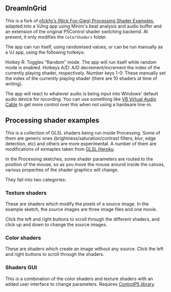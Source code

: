 ## DreamInGrid 

This is a fork of [n1ckfg's (Nick Fox-Gieg) Processing Shader Examples](https://github.com/genekogan/Processing-Shader-Examples/), adapted into a VJing app using Minim's beat analysis and audio buffer and an extension of the original P5Control shader switching backend.
At present, it only modifies the `ColorShaders` folder. 

The app can run itself, using randomised values, or can be run manually as a VJ app, using the following hotkeys:

Hotkey R: Toggles "Random" mode. The app will run itself while random mode is enabled.
Hotkeys A/D: A/D decrement/increment the index of the currently playing shader, respectively. 
Number keys 1-0: These manually set the index of the currently playing shader (there are 10 shaders at time of writing).

The app will react to whatever audio is being input into Windows' default audio device for *recording*. You can use something like [VB Virtual Audio Cable](https://vb-audio.com/Cable/) to get more control over this when not using a hardware line-in. 

## Processing shader examples

This is a collection of GLSL shaders being run inside Processing. Some of them are generic ones (brightness/saturation/contrast filters, blur, edge detection, etc) and others are more experimental. A number of them are modifications of exmaples taken from [GLSL Heroku](glsl.heroku.com).

In the Processing sketches, some shader parameters are routed to the position of the mouse, so as you move the mouse around inside the canvas, various properties of the shader graphics will change.

They fall into two categories:

### Texture shaders

These are shaders which modify the pixels of a source image. In the example sketch, the source images are three image files and one movie.

Click the left and right buttons to scroll through the different shaders, and click up and down to change the source images.

### Color shaders

These are shaders which create an image without any source. Click the left and right buttons to scroll through the shaders.


### Shaders GUI

This is a combination of the color shaders and texture shaders with an added user interface to change parameters. Requires [ControlP5 library](http://www.sojamo.de/libraries/controlP5/).

